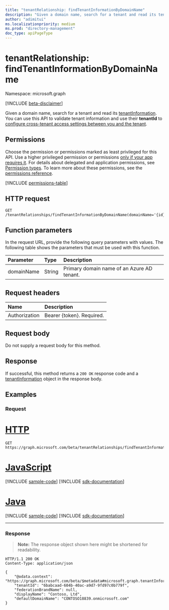 ```yaml
---
title: "tenantRelationship: findTenantInformationByDomainName"
description: "Given a domain name, search for a tenant and read its tenantInformation."
author: "adimitui"
ms.localizationpriority: medium
ms.prod: "directory-management"
doc_type: apiPageType
---
```


# tenantRelationship: findTenantInformationByDomainName

Namespace: microsoft.graph

[!INCLUDE [beta-disclaimer](../../includes/beta-disclaimer.md)]

Given a domain name, search for a tenant and read its [tenantInformation](../resources/tenantInformation.md). You can use this API to validate tenant information and use their **tenantId** to [configure cross-tenant access settings between you and the tenant](../resources/crosstenantaccesspolicyconfigurationpartner.md).

## Permissions

Choose the permission or permissions marked as least privileged for this API. Use a higher privileged permission or permissions [only if your app requires it](/graph/permissions-overview#best-practices-for-using-microsoft-graph-permissions). For details about delegated and application permissions, see [Permission types](/graph/permissions-overview#permission-types). To learn more about these permissions, see the [permissions reference](/graph/permissions-reference).

<!-- { "blockType": "permissions", "name": "tenantrelationship_findtenantinformationbydomainname" } -->
[!INCLUDE [permissions-table](../includes/permissions/tenantrelationship-findtenantinformationbydomainname-permissions.md)]

## HTTP request

<!-- {
  "blockType": "ignored"
}
-->

``` http
GET /tenantRelationships/findTenantInformationByDomainName(domainName='{id}')
```

## Function parameters

In the request URL, provide the following query parameters with values. The following table shows the parameters that must be used with this function.

| Parameter | Type | Description |
|:---|:---|:---|
| domainName | String | Primary domain name of an Azure AD tenant. |

## Request headers

|Name|Description|
|:---|:---|
|Authorization|Bearer {token}. Required.|

## Request body

Do not supply a request body for this method.

## Response

If successful, this method returns a `200 OK` response code and a [tenantInformation](../resources/tenantinformation.md) object in the response body.

## Examples

### Request


# [HTTP](#tab/http)
<!-- {
  "blockType": "request",
  "name": "tenantrelationshiprootthis.findtenantinformationbydomainname"
}
-->

``` http
GET https://graph.microsoft.com/beta/tenantRelationships/findTenantInformationByDomainName(domainName='contoso.com')
```

# [JavaScript](#tab/javascript)
[!INCLUDE [sample-code](../includes/snippets/javascript/tenantrelationshiprootthisfindtenantinformationbydomainname-javascript-snippets.md)]
[!INCLUDE [sdk-documentation](../includes/snippets/snippets-sdk-documentation-link.md)]

# [Java](#tab/java)
[!INCLUDE [sample-code](../includes/snippets/java/tenantrelationshiprootthisfindtenantinformationbydomainname-java-snippets.md)]
[!INCLUDE [sdk-documentation](../includes/snippets/snippets-sdk-documentation-link.md)]

---

### Response

>**Note:** The response object shown here might be shortened for readability.
<!-- {
  "blockType": "response",
  "truncated": true,
  "@odata.type": "microsoft.graph.tenantInformation"
}
-->

``` http
HTTP/1.1 200 OK
Content-Type: application/json

{
    "@odata.context": "https://graph.microsoft.com/beta/$metadata#microsoft.graph.tenantInformation",
    "tenantId": "6babcaad-604b-40ac-a9d7-9fd97c0b779f",
    "federationBrandName": null,
    "displayName": "Contoso, Ltd",
    "defaultDomainName": "CONTOSO18839.onmicrosoft.com"
}
```

